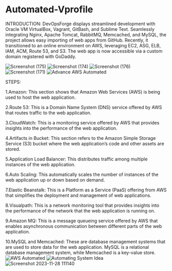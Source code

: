 # Automated-Vprofile
INTRODUCTION: DevOpsForge displays streamlined development with Oracle VM VirtualBox, Vagrant, GitBash, and Sublime Text. Seamlessly integrating Nginx, Apache Tomcat, RabbitMQ, Memcached, and MySQL, the project allows easy importing of web apps from GitHub. Recently, it transitioned to an online environment on AWS, leveraging EC2, ASG, ELB, IAM, ACM, Route 53, and S3. The web app is now accessible via a custom domain registered with GoDaddy.

![Screenshot (175)](https://github.com/hardikkwatra/Automated-Vprofile/assets/78718601/164328fa-21f1-43e4-8551-9c77737ae8a9)
![Screenshot (174)](https://github.com/hardikkwatra/Automated-Vprofile/assets/78718601/edd184d9-9baf-43ca-81fc-b7f1c1fffb94)
![Screenshot (176)](https://github.com/hardikkwatra/Automated-Vprofile/assets/78718601/837940d2-1bb6-4605-842c-5528edb7da20)
![Screenshot (171)](https://github.com/hardikkwatra/Automated-Vprofile/assets/78718601/b2ef0aeb-c094-4d35-b4da-78197ccc09a6)
![Advance AWS Automated](https://github.com/hardikkwatra/Automated-Vprofile/assets/78718601/331fcd40-0f16-4535-8175-44d86698ea9d)

STEPS:

1.Amazon: This section shows that Amazon Web Services (AWS) is being used to host the web application.

2.Route 53: This is a Domain Name System (DNS) service offered by AWS that routes traffic to the web application.

3.CloudWatch: This is a monitoring service offered by AWS that provides insights into the performance of the web application.

4.Artifacts in Bucket: This section refers to the Amazon Simple Storage Service (S3) bucket where the web application’s code and other assets are stored.

5.Application Load Balancer: This distributes traffic among multiple instances of the web application.

6.Auto Scaling: This automatically scales the number of instances of the web application up or down based on demand.

7.Elastic Beanstalk: This is a Platform as a Service (PaaS) offering from AWS that simplifies the deployment and management of web applications.

8.Visualpath: This is a network monitoring tool that provides insights into the performance of the network that the web application is running on.

9.Amazon MQ: This is a message queueing service offered by AWS that enables asynchronous communication between different parts of the web application.

10.MySQL and Memcached: These are database management systems that are used to store data for the web application. MySQL is a relational database management system, while Memcached is a key-value store.
![AWS Automated](https://github.com/hardikkwatra/Automated-Vprofile/assets/78718601/a0e8892f-b86b-47a3-b3fa-0073dfe4c988)
![Automating System Idea](https://github.com/hardikkwatra/Automated-Vprofile/assets/78718601/77c127a8-0b73-418b-bfa6-968c418e1e4c)
![Screenshot 2023-11-28 111140](https://github.com/hardikkwatra/Automated-Vprofile/assets/78718601/76ce5da7-41ef-48bb-a93a-49c805cedd03)
